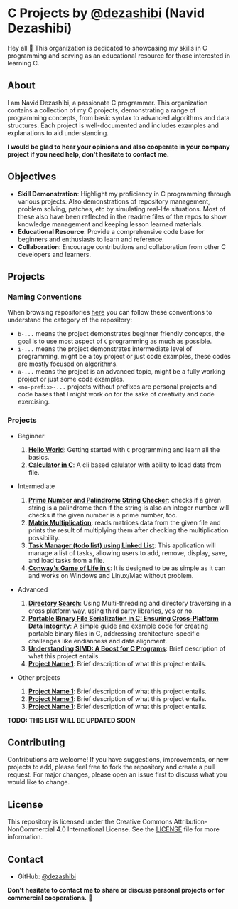 # C Projects by [@dezashibi](https://github.com/dezashibi) (Navid Dezashibi)

Hey all 👋 This organization is dedicated to showcasing my skills in C programming and serving as an educational resource for those interested in learning C.

## About

I am Navid Dezashibi, a passionate C programmer. This organization contains a collection of my C projects, demonstrating a range of programming concepts, from basic syntax to advanced algorithms and data structures. Each project is well-documented and includes examples and explanations to aid understanding.

**I would be glad to hear your opinions and also cooperate in your company project if you need help, don't hesitate to contact me.**

## Objectives

- **Skill Demonstration**: Highlight my proficiency in C programming through various projects. Also demonstrations of repository management, problem solving, patches, etc by simulating real-life situations. Most of these also have been reflected in the readme files of the repos to show knowledge management and keeping lesson learned materials.
- **Educational Resource**: Provide a comprehensive code base for beginners and enthusiasts to learn and reference.
- **Collaboration**: Encourage contributions and collaboration from other C developers and learners.

## Projects

### Naming Conventions
When browsing repositories [here](https://github.com/orgs/dezashibi-c-projects/repositories?q=sort%3Aname-asc) you can follow these conventions to understand the category of the repository:
- `b-...` means the project demonstrates beginner friendly concepts, the goal is to use most aspect of `C` programming as much as possible.
- `i-...` means the project demonstrates intermediate level of programming, might be a toy project or just code examples, these codes are mostly focused on algorithms.
- `a-...` means the project is an advanced topic, might be a fully working project or just some code examples.
- `<no-prefix>-...` projects without prefixes are personal projects and code bases that I might work on for the sake of creativity and code exercising.

### Projects
- Beginner
  1. **[Hello World](https://github.com/dezashibi-c-projects/b-hello-world)**: Getting started with `C` programming and learn all the basics.
  2. **[Calculator in C](https://github.com/dezashibi-c-projects/b-calculator)**: A cli based calulator with ability to load data from file.

- Intermediate
  1. **[Prime Number and Palindrome String Checker](https://github.com/dezashibi-c-projects/i-prpal_tool)**: checks if a given string is a palindrome then if the string is also an integer number will checks if the given number is a prime number, too.
  2. **[Matrix Multiplication](https://github.com/dezashibi-c-projects/i-matrices_mult)**: reads matrices data from the given file and prints the result of multiplying them after checking the multiplication possibility.
  3. **[Task Manager (todo list) using Linked List](https://github.com/dezashibi-c-projects/i-task_manager)**: This application will manage a list of tasks, allowing users to add, remove, display, save, and load tasks from a file.
  4. **[Conway's Game of Life in `C`](https://github.com/dezashibi-c-projects/i-game_of_life)**: It is designed to be as simple as it can and works on Windows and Linux/Mac without problem.

- Advanced
  1. **[Directory Search](https://github.com/dezashibi-c-projects/a-directory_search)**: Using Multi-threading and directory traversing in a cross platform way, using third party libraries, yes or no.
  2. **[Portable Binary File Serialization in C: Ensuring Cross-Platform Data Integrity](https://github.com/dezashibi-c-projects/a-writing_portable_binary)**: A simple guide and example code for creating portable binary files in C, addressing architecture-specific challenges like endianness and data alignment.
  3. **[Understanding SIMD: A Boost for C Programs](https://github.com/dezashibi-c-projects/a-simd_in_c)**: Brief description of what this project entails.
  4. **[Project Name 1](link-to-project-1)**: Brief description of what this project entails.

- Other projects
  1. **[Project Name 1](link-to-project-1)**: Brief description of what this project entails.
  2. **[Project Name 1](link-to-project-1)**: Brief description of what this project entails.
  3. **[Project Name 1](link-to-project-1)**: Brief description of what this project entails.

**TODO: THIS LIST WILL BE UPDATED SOON**

## Contributing

Contributions are welcome! If you have suggestions, improvements, or new projects to add, please feel free to fork the repository and create a pull request. For major changes, please open an issue first to discuss what you would like to change.

## License

This repository is licensed under the Creative Commons Attribution-NonCommercial 4.0 International License. See the [LICENSE](https://github.com/dezashibi-c-projects/.github/blob/main/LICENSE) file for more information.

## Contact

- GitHub: [@dezashibi](https://github.com/dezashibi)

**Don't hesitate to contact me to share or discuss personal projects or for commercial cooperations.** 👋
